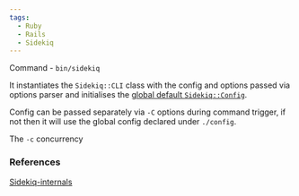 ```yaml
---
tags:
  - Ruby
  - Rails
  - Sidekiq
---
```

Command - `bin/sidekiq`

It instantiates the `Sidekiq::CLI` class with the config and options passed via options parser and initialises the [global default `Sidekiq::Config`](https://github.com/sidekiq/sidekiq/blob/4ec059d53dbf1de67e41e3bd1687c7d90c12d580/lib/sidekiq/config.rb#L11-L35).

Config can be passed separately via `-C` options during command trigger, if not then it will use the global config declared under `./config`.

The `-c` concurrency 

### References 
[Sidekiq-internals](https://dansvetlov.me/sidekiq-internals/)